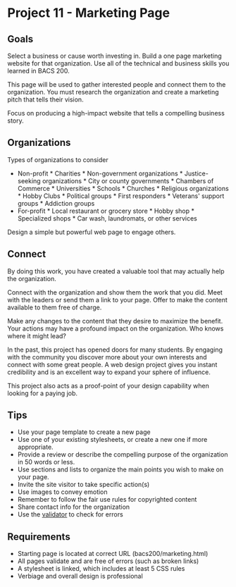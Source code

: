 # Project 11 - Marketing Page


## Goals

Select a business or cause worth investing in. Build a one page marketing website for that organization. Use all of the technical and 
business skills you learned in BACS 200.

This page will be used to gather interested people and connect them to the
organization.  You must research the organization and create a marketing pitch that 
tells their vision.

Focus on producing a high-impact website that tells a compelling business story.

## Organizations

Types of organizations to consider

* Non-profit
      * Charities
      * Non-government organizations
      * Justice-seeking organizations
      * City or county governments
      * Chambers of Commerce
      * Universities
      * Schools
      * Churches
      * Religious organizations
      * Hobby Clubs
      * Political groups
      * First responders
      * Veterans' support groups
      * Addiction groups
* For-profit
      * Local restaurant or grocery store
      * Hobby shop
      * Specialized shops
      * Car wash, laundromats, or other services

Design a simple but powerful web page to engage others.


## Connect

By doing this work, you have created a valuable tool that may actually help 
the organization.

Connect with the organization and show them the work that you 
did. Meet with the leaders or send them a link to your page.  Offer to 
make the content available to them free of charge.

Make any changes to the content that they desire to maximize the benefit.
Your actions may have a profound impact on the organization.  Who 
knows where it might lead?

In the past, this project has opened doors for many students.  By engaging 
with the community you discover more about your own interests and
connect with some great people.  A web design project gives you instant
credibility and is an excellent way to 
expand your sphere of influence.

This project also acts as a proof-point of your design capability when 
looking for a paying job.


## Tips

* Use your page template to create a new page
* Use one of your existing stylesheets, or create a new one if more appropriate.
* Provide a review or describe the compelling purpose of the organization in 50 words or less.
* Use sections and lists to organize the main points you wish to make on your page.
* Invite the site visitor to take specific action(s)
* Use images to convey emotion
* Remember to follow the fair use rules for copyrighted content
* Share contact info for the organization
* Use the [validator](https://validator.w3.org) to check for errors

## Requirements

* Starting page is located at correct URL (bacs200/marketing.html)
* All pages validate and are free of errors (such as broken links)
* A stylesheet is linked, which includes at least 5 CSS rules
* Verbiage and overall design is professional


